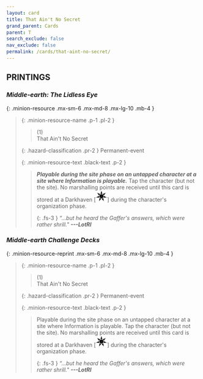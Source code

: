 ```yaml
---
layout: card
title: That Ain't No Secret
grand_parent: Cards
parent: T
search_exclude: false
nav_exclude: false
permalink: /cards/that-aint-no-secret/
---
```


## PRINTINGS


### _Middle-earth: The Lidless Eye_

{: .minion-resource .mx-sm-6 .mx-md-8 .mx-lg-10 .mb-4 }
> {: .minion-resource-name .p-1 .pl-2 }
> > <div class="hazard-mp">(1)</div>
> > <div class="card-name">That Ain't No Secret</div>
>
> {: .hazard-classification .pr-2 }
> Permanent-event
>
> {: .minion-resource-text .black-text .p-2 }
> > ***Playable during the site phase on an untapped character at a site where Information is playable.*** Tap the character (but not the site). No marshalling points are received until this card is stored at a Darkhaven \[![](/assets/images/dark-haven.svg)] during the character's organization phase.   
> > 
> > {: .fs-3 } 
> > _“...but he heard the Gaffer's answers, which were rather shrill."_ ***---&#65279;LotRI*** 
> 

### _Middle-earth Challenge Decks_

{: .minion-resource-reprint .mx-sm-6 .mx-md-8 .mx-lg-10 .mb-4 }
> {: .minion-resource-name .p-1 .pl-2 }
> > <div class="hazard-mp">(1)</div>
> > <div class="card-name">That Ain't No Secret</div>
>
> {: .hazard-classification .pr-2 }
> Permanent-event
>
> {: .minion-resource-text .black-text .p-2 }
> > Playable during the site phase on an untapped character at a site where Information is playable. Tap the character (but not the site). No marshalling points are received until this card is stored at a Darkhaven \[![](/assets/images/dark-haven.svg)] during the character's organization phase.   
> > 
> > {: .fs-3 } 
> > _“...but he heard the Gaffer's answers, which were rather shrill."_ ***---&#65279;LotRI*** 
> 
